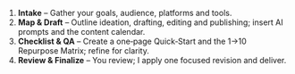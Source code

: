 1) **Intake** – Gather your goals, audience, platforms and tools.
2) **Map & Draft** – Outline ideation, drafting, editing and publishing; insert AI prompts and the content calendar.
3) **Checklist & QA** – Create a one‑page Quick‑Start and the 1→10 Repurpose Matrix; refine for clarity.
4) **Review & Finalize** – You review; I apply one focused revision and deliver.
